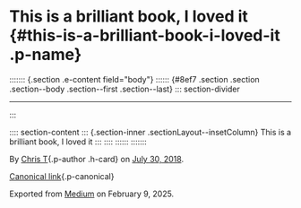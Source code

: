 <div>

# This is a brilliant book, I loved it {#this-is-a-brilliant-book-i-loved-it .p-name}

</div>

::::::: {.section .e-content field="body"}
:::::: {#8ef7 .section .section .section--body .section--first .section--last}
::: section-divider

------------------------------------------------------------------------
:::

:::: section-content
::: {.section-inner .sectionLayout--insetColumn}
This is a brilliant book, I loved it
:::
::::
::::::
:::::::

By [Chris T](https://medium.com/@ctdesign){.p-author .h-card} on [July
30, 2018](https://medium.com/p/8e8a1a86bf5).

[Canonical
link](https://medium.com/@ctdesign/this-is-a-brilliant-book-i-loved-it-8e8a1a86bf5){.p-canonical}

Exported from [Medium](https://medium.com) on February 9, 2025.
